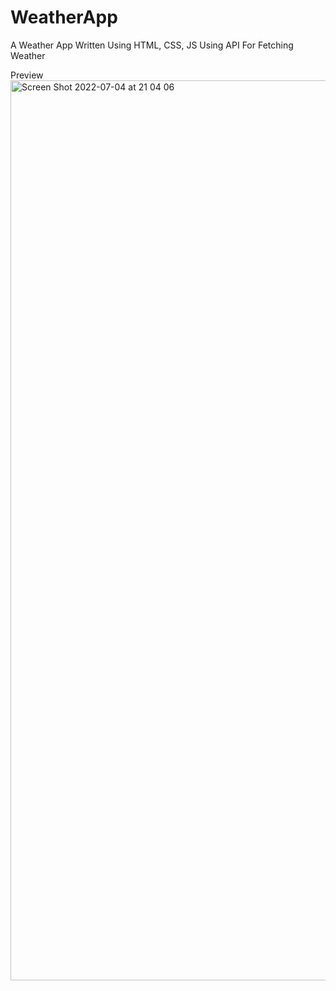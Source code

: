 # WeatherApp
A Weather App Written Using HTML, CSS, JS Using API For Fetching Weather

Preview
<img width="1440" alt="Screen Shot 2022-07-04 at 21 04 06" src="https://user-images.githubusercontent.com/83307039/177185633-f9d32e16-e3e2-4892-a568-4d431e04779c.png">
